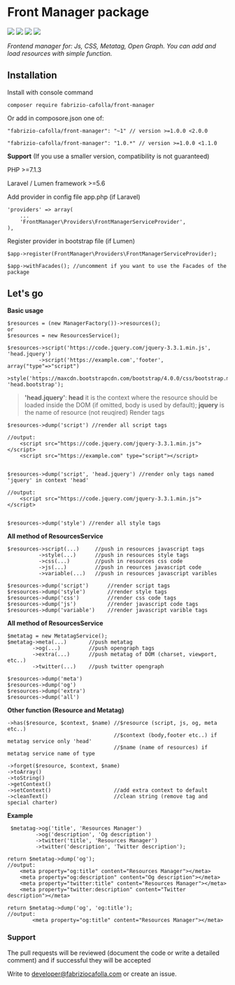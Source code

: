 # Front Manager package
![](https://img.shields.io/badge/version-1.0.0-green.svg)
![](https://img.shields.io/badge/PHP->=7.1.3-blue.svg)
![](https://img.shields.io/badge/Laravel->=5.6-red.svg)
![](https://img.shields.io/badge/Lumen->=5.6-red.svg)

*Frontend manager for: Js, CSS, Metatag, Open Graph. You can add and load resources with simple function.*

## Installation

Install with console command

    composer require fabrizio-cafolla/front-manager
    
Or add in composore.json one of:

    "fabrizio-cafolla/front-manager": "~1" // version >=1.0.0 <2.0.0
    
    "fabrizio-cafolla/front-manager": "1.0.*" // version >=1.0.0 <1.1.0

**Support** (If you use a smaller version, compatibility is not guaranteed)

PHP >=7.1.3

Laravel / Lumen framework >=5.6 
    
Add provider in config file app.php (if Laravel)

    'providers' => array(
        ...
        'FrontManager\Providers\FrontManagerServiceProvider',
    ),

Register provider in bootstrap file (if Lumen)

    
 	$app->register(FrontManager\Providers\FrontManagerServiceProvider);
 	
 	$app->withFacades(); //uncomment if you want to use the Facades of the package
 	
## Let's go

**Basic usage**

    $resources = (new ManagerFactory())->resources();
    or
    $resources = new ResourcesService();
    
    $resources->script('https://code.jquery.com/jquery-3.3.1.min.js', 'head.jquery')
              ->script('https://example.com','footer', array("type"=>"script")
              ->style('https://maxcdn.bootstrapcdn.com/bootstrap/4.0.0/css/bootstrap.min.css', 'head.bootstrap');
    
> **'head.jquery'**: 
            **head** it is the context where the resource should be loaded inside the DOM (if omitted, body is used by default);
            **jquery** is the name of resource (not reuqired)
Render tags

    $resources->dump('script') //render all script tags
    
    //output: 
        <script src="https://code.jquery.com/jquery-3.3.1.min.js"></script>
        <script src="https://example.com" type="script"></script>
    
    
    $resources->dump('script', 'head.jquery') //render only tags named 'jquery' in context 'head'
    
    //output:  
        <script src="https://code.jquery.com/jquery-3.3.1.min.js"></script>
        
    
    $resources->dump('style') //render all style tags

**All method of ResourcesService**

    $resources->script(...)     //push in resources javascript tags
              ->style(...)      //push in resources style tags
              ->css(...)        //push in resources css code
              ->js(...)         //push in reources javascript code
              ->variable(...)   //push in resources javascript varibles
    
    $resources->dump('script')      //render script tags
    $resources->dump('style')       //render style tags
    $resources->dump('css')         //render css code tags
    $resources->dump('js')          //render javascript code tags
    $resources->dump('variable')    //render javascript varible tags
    
**All method of ResourcesService**

    $metatag = new MetatagService();
    $metatag->meta(...)       //push metatag 
            ->og(...)         //push opengraph tags
            ->extra(...)      //push metatag of DOM (charset, viewport, etc..)
            ->twitter(...)    //push twitter opengraph 
    
    $resources->dump('meta')
    $resources->dump('og')
    $resources->dump('extra')
    $resources->dump('all')

**Other function (Resource and Metatag)**

    ->has($resource, $context, $name) //$resource (script, js, og, meta etc..)
                                      //$context (body,footer etc..) if metatag service only 'head'
                                      //$name (name of resources) if metatag service name of type
    
    ->forget($resource, $context, $name)
    ->toArray()
    ->toString()
    ->getContext()
    ->setContext()                    //add extra context to default
    ->cleanText()                     //clean string (remove tag and special charter)

**Example**

     $metatag->og('title', 'Resources Manager')
             ->og('description', 'Og description')
             ->twitter('title', 'Resources Manager')
             ->twitter('description', 'Twitter description');
    
    return $metatag->dump('og');
    //output:
        <meta property="og:title" content="Resources Manager"></meta>
        <meta property="og:description" content="Og description"></meta>
        <meta property="twitter:title" content="Resources Manager"></meta>
        <meta property="twitter:description" content="Twitter description"></meta>
    
    return $metatag->dump('og', 'og:title');
    //output:
            <meta property="og:title" content="Resources Manager"></meta>

### Support

The pull requests will be reviewed (document the code or write a detailed comment) and if successful they will be accepted

Write to developer@fabriziocafolla.com or create an issue. 
